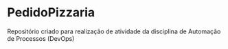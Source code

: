# PedidoPizzaria
Repositório criado para realização de atividade da disciplina de Automação de Processos (DevOps)
